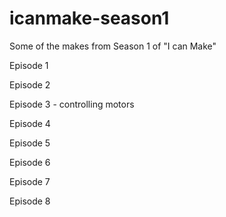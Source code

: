 icanmake-season1
===================

Some of the makes from Season 1 of "I can Make"


Episode 1

Episode 2

Episode 3 - controlling motors

Episode 4 

Episode 5

Episode 6

Episode 7

Episode 8
